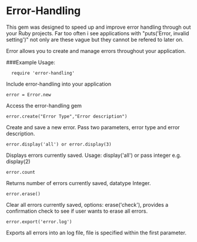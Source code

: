 Error-Handling
=====

This gem was designed to speed up and improve error handling through out your Ruby projects. Far too often i see applications with "puts('Error, invalid setting')" not only are these vague but they cannot be refered to later on.

Error allows you to create and manage errors throughout your application.

###Example Usage:

```
  require 'error-handling'
```

  Include error-handling into your application
  
  
```
error = Error.new
```
  Access the error-handling gem
  
  

```
error.create("Error Type","Error description")
```
  Create and save a new error. Pass two parameters, error type and error description.
  
  
```
error.display('all') or error.display(3)
```
  Displays errors currently saved. Usage: display('all') or pass integer e.g. display(2)
  
  
```
error.count
```
  Returns number of errors currently saved, datatype Integer.
  
  
```
error.erase()
```
  Clear all errors currently saved, options: erase('check'), provides a confirmation check to see if user wants to erase all   errors.
  
  
```
error.export('error.log')
```
  Exports all errors into an log file, file is specified within the first parameter.
  
  
